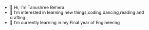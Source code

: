 - 👋 Hi, I’m Tanushree Behera
- 👀 I’m interested in learning new things,coding,dancing,reading and crafting
- 🌱 I’m currently learning in my Final year of Engineering

<!---

--->
